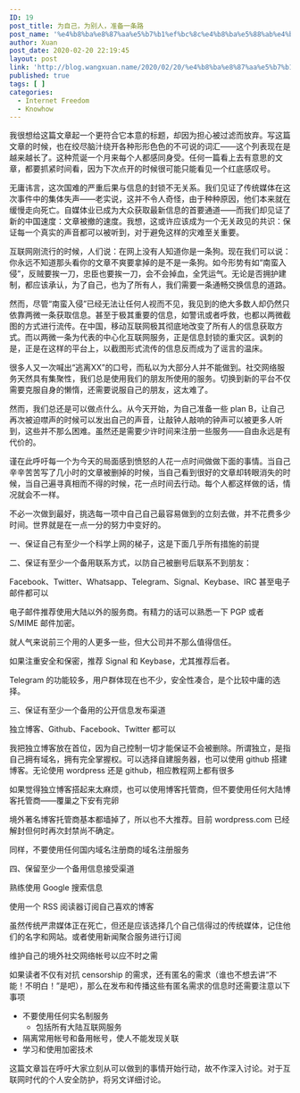 ```yaml
---
ID: 19
post_title: 为自己，为别人，准备一条路
post_name: '%e4%b8%ba%e8%87%aa%e5%b7%b1%ef%bc%8c%e4%b8%ba%e5%88%ab%e4%ba%ba%ef%bc%8c%e5%87%86%e5%a4%87%e4%b8%80%e6%9d%a1%e8%b7%af'
author: Xuan
post_date: 2020-02-20 22:19:45
layout: post
link: 'http://blog.wangxuan.name/2020/02/20/%e4%b8%ba%e8%87%aa%e5%b7%b1%ef%bc%8c%e4%b8%ba%e5%88%ab%e4%ba%ba%ef%bc%8c%e5%87%86%e5%a4%87%e4%b8%80%e6%9d%a1%e8%b7%af/'
published: true
tags: [ ]
categories:
  - Internet Freedom
  - Knowhow
---
```

<!-- wp:paragraph -->
<p>我很想给这篇文章起一个更符合它本意的标题，却因为担心被过滤而放弃。写这篇文章的时候，也在绞尽脑汁绕开各种形形色色的不可说的词汇——这个列表现在是越来越长了。这种荒诞一个月来每个人都感同身受。任何一篇看上去有意思的文章，都要抓紧时间看，因为下次点开的时候很可能只能看见一个红底感叹号。</p>
<!-- /wp:paragraph -->

<!-- wp:paragraph -->
<p>无庸讳言，这次国难的严重后果与信息的封锁不无关系。我们见证了传统媒体在这次事件中的集体失声——老实说，这并不令人奇怪，由于种种原因，他们本来就在缓慢走向死亡。自媒体业已成为大众获取最新信息的首要通道——而我们却见证了新的中国速度：文章被撤的速度。我想，这或许应该成为一个无关政见的共识：保证每一个真实的声音都可以被听到，对于避免这样的灾难至关重要。</p>
<!-- /wp:paragraph -->

<!-- wp:paragraph -->
<p>互联网刚流行的时候，人们说：在网上没有人知道你是一条狗。现在我们可以说：你永远不知道那头看你的文章不爽要拿掉的是不是一条狗。如今形势有如“南蛮入侵”，反贼要挨一刀，忠臣也要挨一刀，会不会掉血，全凭运气。无论是否拥护建制，都应该承认，为了自己，也为了所有人，我们需要一条通畅交换信息的道路。</p>
<!-- /wp:paragraph -->

<!-- wp:paragraph -->
<p>然而，尽管“南蛮入侵”已经无法让任何人视而不见，我见到的绝大多数人却仍然只依靠两微一条获取信息。甚至于极其重要的信息，如警讯或者呼救，也都以两微截图的方式进行流传。在中国，移动互联网极其彻底地改变了所有人的信息获取方式。而以两微一条为代表的中心化互联网服务，正是信息封锁的重灾区。讽刺的是，正是在这样的平台上，以截图形式流传的信息反而成为了谣言的温床。</p>
<!-- /wp:paragraph -->

<!-- wp:paragraph -->
<p>很多人又一次喊出“逃离XX”的口号，而私以为大部分人并不能做到。社交网络服务天然具有集聚性，我们总是使用我们的朋友所使用的服务。切换到新的平台不仅需要克服自身的懒惰，还需要说服自己的朋友，这太难了。</p>
<!-- /wp:paragraph -->

<!-- wp:paragraph -->
<p>然而，我们总还是可以做点什么。从今天开始，为自己准备一些 plan B，让自己再次被迫噤声的时候可以发出自己的声音，让敲钟人敲响的钟声可以被更多人听到，这些并不那么困难。虽然还是需要少许时间来注册一些服务——自由永远是有代价的。</p>
<!-- /wp:paragraph -->

<!-- wp:paragraph -->
<p>谨在此呼吁每一个为今天的局面感到愤怒的人花一点时间做做下面的事情。当自己辛辛苦苦写了几小时的文章被删掉的时候，当自己看到很好的文章却转眼消失的时候，当自己遍寻真相而不得的时候，花一点时间去行动。每个人都这样做的话，情况就会不一样。</p>
<!-- /wp:paragraph -->

<!-- wp:paragraph -->
<p>不必一次做到最好，挑选每一项中自己自己最容易做到的立刻去做，并不花费多少时间。世界就是在一点一分的努力中变好的。</p>
<!-- /wp:paragraph -->

<!-- wp:group -->
<div class="wp-block-group"><div class="wp-block-group__inner-container"><!-- wp:paragraph -->
<p>一、保证自己有至少一个科学上网的梯子，这是下面几乎所有措施的前提</p>
<!-- /wp:paragraph -->

<!-- wp:paragraph -->
<p>二、保证有至少一个备用联系方式，以防自己被删号后联系不到朋友：</p>
<!-- /wp:paragraph -->

<!-- wp:group -->
<div class="wp-block-group"><div class="wp-block-group__inner-container"><!-- wp:paragraph -->
<p>Facebook、Twitter、Whatsapp、Telegram、Signal、Keybase、IRC 甚至电子邮件都可以</p>
<!-- /wp:paragraph -->

<!-- wp:paragraph -->
<p> 电子邮件推荐使用大陆以外的服务商。有精力的话可以熟悉一下 PGP 或者 S/MIME 邮件加密。 </p>
<!-- /wp:paragraph -->

<!-- wp:paragraph -->
<p>就人气来说前三个用的人更多一些，但大公司并不那么值得信任。</p>
<!-- /wp:paragraph -->

<!-- wp:paragraph -->
<p>如果注重安全和保密，推荐 Signal 和 Keybase，尤其推荐后者。</p>
<!-- /wp:paragraph -->

<!-- wp:paragraph -->
<p>Telegram 的功能较多，用户群体现在也不少，安全性凑合，是个比较中庸的选择。</p>
<!-- /wp:paragraph --></div></div>
<!-- /wp:group -->

<!-- wp:paragraph -->
<p> 三、保证有至少一个备用的公开信息发布渠道 </p>
<!-- /wp:paragraph -->

<!-- wp:group -->
<div class="wp-block-group"><div class="wp-block-group__inner-container"><!-- wp:paragraph -->
<p> 独立博客、Github、Facebook、Twitter 都可以 </p>
<!-- /wp:paragraph -->

<!-- wp:paragraph -->
<p>我把独立博客放在首位，因为自己控制一切才能保证不会被删除。所谓独立，是指自己拥有域名，拥有完全掌握权。可以选择自建服务器，也可以使用 github 搭建博客。无论使用
wordpress 还是 github，相应教程网上都有很多</p>
<!-- /wp:paragraph -->

<!-- wp:paragraph -->
<p>如果觉得独立博客搭起来太麻烦，也可以使用博客托管商，但不要使用任何大陆博客托管商——覆巢之下安有完卵</p>
<!-- /wp:paragraph -->

<!-- wp:paragraph -->
<p>境外著名博客托管商基本都墙掉了，所以也不大推荐。目前 wordpress.com 已经解封但何时再次封禁尚不确定。</p>
<!-- /wp:paragraph -->

<!-- wp:paragraph -->
<p>同样，不要使用任何国内域名注册商的域名注册服务</p>
<!-- /wp:paragraph --></div></div>
<!-- /wp:group -->

<!-- wp:paragraph -->
<p> 四、保留至少一个备用信息接受渠道 </p>
<!-- /wp:paragraph -->

<!-- wp:group -->
<div class="wp-block-group"><div class="wp-block-group__inner-container"><!-- wp:paragraph -->
<p> 熟练使用 Google 搜索信息 </p>
<!-- /wp:paragraph -->

<!-- wp:paragraph -->
<p> 使用一个 RSS 阅读器订阅自己喜欢的博客 </p>
<!-- /wp:paragraph -->

<!-- wp:paragraph -->
<p> 虽然传统严肃媒体正在死亡，但还是应该选择几个自己信得过的传统媒体，记住他们的名字和网站。或者使用新闻聚合服务进行订阅 </p>
<!-- /wp:paragraph -->

<!-- wp:paragraph -->
<p> 维护自己的境外社交网络帐号以应不时之需 </p>
<!-- /wp:paragraph --></div></div>
<!-- /wp:group --></div></div>
<!-- /wp:group -->

<!-- wp:paragraph -->
<p>如果读者不仅有对抗 censorship 的需求，还有匿名的需求（谁也不想去讲“不能！不明白！”是吧），那么在发布和传播这些有匿名需求的信息时还需要注意以下事项</p>
<!-- /wp:paragraph -->

<!-- wp:list -->
<ul><li>不要使用任何实名制服务<ul><li> 包括所有大陆互联网服务 </li></ul></li><li> 隔离常用帐号和备用帐号，使人不能发现关联 </li><li> 学习和使用加密技术 </li></ul>
<!-- /wp:list -->

<!-- wp:paragraph -->
<p>这篇文章旨在呼吁大家立刻从可以做到的事情开始行动，故不作深入讨论。对于互联网时代的个人安全防护，将另文详细讨论。</p>
<!-- /wp:paragraph -->